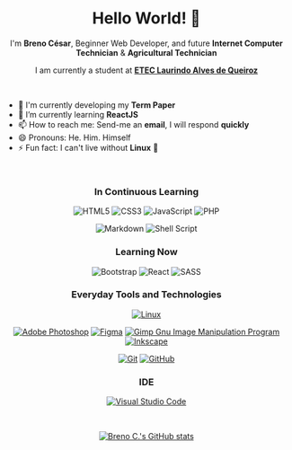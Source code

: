 <h1 align="center">Hello World! 👋</h1>

<p align="center">
  I'm <strong>Breno César</strong>, Beginner Web Developer, and future <strong>Internet Computer Technician</strong> & <strong>Agricultural Technician</strong>
</p>
<p align="center">
  I am currently a student at <a href="https://www.cps.sp.gov.br/etecs/etec-laurindo-alves-de-queiroz/" target="_blank"><strong>ETEC Laurindo Alves de Queiroz</strong></a>
</p>

<br>

- 🔭 I'm currently developing my <strong>Term Paper</strong>
- 🌱 I’m currently learning <strong>ReactJS</strong>
- 📫 How to reach me: Send-me an <strong>email</strong>, I will respond <strong>quickly</strong>
- 😄 Pronouns: He. Him. Himself
- ⚡ Fun fact: I can't live without <strong>Linux</strong> :penguin:
<!-- 
🤔 I’m looking for help with ...
💬 Ask me about ...
-->
<br>

<div align="center">
  
  ### In Continuous Learning
  
  ![HTML5](https://img.shields.io/badge/html5-%23E34F26.svg?style=for-the-badge&logo=html5&logoColor=white)
  ![CSS3](https://img.shields.io/badge/css3-%231572B6.svg?style=for-the-badge&logo=css3&logoColor=white)
  ![JavaScript](https://img.shields.io/badge/javascript-%23323330.svg?style=for-the-badge&logo=javascript&logoColor=%23F7DF1E)
  ![PHP](https://img.shields.io/badge/php-%23777BB4.svg?style=for-the-badge&logo=php&logoColor=white)

  ![Markdown](https://img.shields.io/badge/markdown-%23000000.svg?style=for-the-badge&logo=markdown&logoColor=white)
  ![Shell Script](https://img.shields.io/badge/shell_script-%23121011.svg?style=for-the-badge&logo=gnu-bash&logoColor=white)

  ### Learning Now
  
  ![Bootstrap](https://img.shields.io/badge/bootstrap-%23563D7C.svg?style=for-the-badge&logo=bootstrap&logoColor=white)
  ![React](https://img.shields.io/badge/react-%2320232a.svg?style=for-the-badge&logo=react&logoColor=%2361DAFB)
  ![SASS](https://img.shields.io/badge/SASS-hotpink.svg?style=for-the-badge&logo=SASS&logoColor=white)

  ### Everyday Tools and Technologies
  
  [![Linux](https://img.shields.io/badge/Linux-FCC624?style=for-the-badge&logo=linux&logoColor=black)](https://www.linux.org/)
  
  [![Adobe Photoshop](https://img.shields.io/badge/adobephotoshop-%2331A8FF.svg?style=for-the-badge&logo=adobephotoshop&logoColor=white)](https://www.adobe.com/products/photoshop.html)
  [![Figma](https://img.shields.io/badge/figma-%23F24E1E.svg?style=for-the-badge&logo=figma&logoColor=white)](https://www.figma.com/)
  [![Gimp Gnu Image Manipulation Program](https://img.shields.io/badge/Gimp-657D8B?style=for-the-badge&logo=gimp&logoColor=FFFFFF)](https://www.gimp.org/)
  [![Inkscape](https://img.shields.io/badge/Inkscape-e0e0e0?style=for-the-badge&logo=inkscape&logoColor=080A13)](https://inkscape.org/)
  
  [![Git](https://img.shields.io/badge/git-%23F05033.svg?style=for-the-badge&logo=git&logoColor=white)](https://git-scm.com/)
  [![GitHub](https://img.shields.io/badge/github-%23121011.svg?style=for-the-badge&logo=github&logoColor=white)](https://github.com/)
  
  ### IDE
  
  [![Visual Studio Code](https://img.shields.io/badge/Visual%20Studio%20Code-0078d7.svg?style=for-the-badge&logo=visual-studio-code&logoColor=white)](https://code.visualstudio.com/)
  
</div>

<br>

<div align="center">
  
  [![Breno C.'s GitHub stats](https://github-readme-stats.vercel.app/api?username=BrenoC616&show_icons=true&theme=dracula&include_all_commits=true&border_color=30363d&bg_color=0d1117&title_color=56a2fa&icon_color=484f58&hide=contribs,prs)](https://brenoc616.github.io) 
  
</div>
